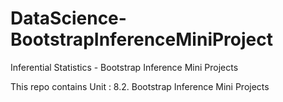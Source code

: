 # DataScience-BootstrapInferenceMiniProject
Inferential Statistics - Bootstrap Inference Mini Projects

This repo contains Unit : 8.2. Bootstrap Inference Mini Projects

